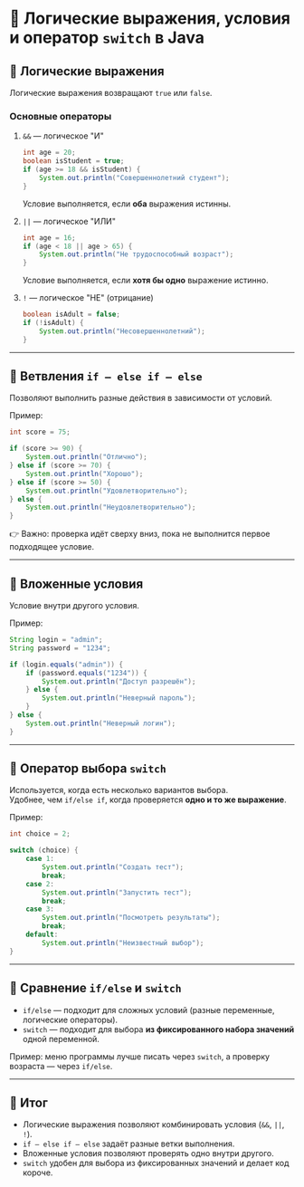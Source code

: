 # 📑 Логические выражения, условия и оператор `switch` в Java

## 🔹 Логические выражения
Логические выражения возвращают `true` или `false`.

### Основные операторы
1. `&&` — логическое "И"  
   ```java
   int age = 20;
   boolean isStudent = true;
   if (age >= 18 && isStudent) {
       System.out.println("Совершеннолетний студент");
   }
   ```
   Условие выполняется, если **оба** выражения истинны.

2. `||` — логическое "ИЛИ"  
   ```java
   int age = 16;
   if (age < 18 || age > 65) {
       System.out.println("Не трудоспособный возраст");
   }
   ```
   Условие выполняется, если **хотя бы одно** выражение истинно.

3. `!` — логическое "НЕ" (отрицание)  
   ```java
   boolean isAdult = false;
   if (!isAdult) {
       System.out.println("Несовершеннолетний");
   }
   ```

---

## 🔹 Ветвления `if – else if – else`

Позволяют выполнить разные действия в зависимости от условий.

Пример:
```java
int score = 75;

if (score >= 90) {
    System.out.println("Отлично");
} else if (score >= 70) {
    System.out.println("Хорошо");
} else if (score >= 50) {
    System.out.println("Удовлетворительно");
} else {
    System.out.println("Неудовлетворительно");
}
```

👉 Важно: проверка идёт сверху вниз, пока не выполнится первое подходящее условие.  

---

## 🔹 Вложенные условия

Условие внутри другого условия.

Пример:
```java
String login = "admin";
String password = "1234";

if (login.equals("admin")) {
    if (password.equals("1234")) {
        System.out.println("Доступ разрешён");
    } else {
        System.out.println("Неверный пароль");
    }
} else {
    System.out.println("Неверный логин");
}
```

---

## 🔹 Оператор выбора `switch`

Используется, когда есть несколько вариантов выбора.  
Удобнее, чем `if/else if`, когда проверяется **одно и то же выражение**.

Пример:
```java
int choice = 2;

switch (choice) {
    case 1:
        System.out.println("Создать тест");
        break;
    case 2:
        System.out.println("Запустить тест");
        break;
    case 3:
        System.out.println("Посмотреть результаты");
        break;
    default:
        System.out.println("Неизвестный выбор");
}
```

---

## 🔹 Сравнение `if/else` и `switch`

- `if/else` — подходит для сложных условий (разные переменные, логические операторы).  
- `switch` — подходит для выбора **из фиксированного набора значений** одной переменной.  

Пример: меню программы лучше писать через `switch`, а проверку возраста — через `if/else`.

---

## 📌 Итог
- Логические выражения позволяют комбинировать условия (`&&`, `||`, `!`).  
- `if – else if – else` задаёт разные ветки выполнения.  
- Вложенные условия позволяют проверять одно внутри другого.  
- `switch` удобен для выбора из фиксированных значений и делает код короче.
